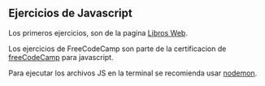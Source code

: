 ## Ejercicios de Javascript
Los primeros ejercicios, son de la pagina [Libros Web](https://librosweb.es/libros/).

Los ejercicios de FreeCodeCamp son parte de la certificacion de [freeCodeCamp](https://learn.freecodecamp.org/) para javascript.

Para ejecutar los archivos JS en la terminal se recomienda usar [nodemon](https://www.npmjs.com/package/nodemon).
